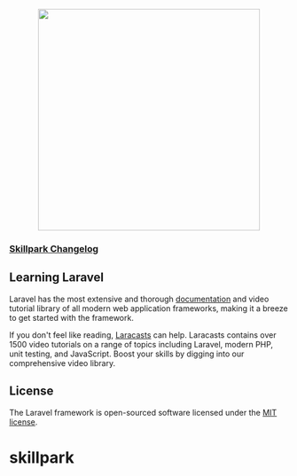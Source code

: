 <p align="center"><img src="https://github.com/sushantpoudel98/skillpark/blob/master/public/images/logo/biglogo.png" width="400"></p>

### [Skillpark Changelog](https://github.com/sushantpoudel98/skillpark/blob/master/changelog.md)


## Learning Laravel

Laravel has the most extensive and thorough [documentation](https://laravel.com/docs) and video tutorial library of all modern web application frameworks, making it a breeze to get started with the framework.

If you don't feel like reading, [Laracasts](https://laracasts.com) can help. Laracasts contains over 1500 video tutorials on a range of topics including Laravel, modern PHP, unit testing, and JavaScript. Boost your skills by digging into our comprehensive video library.


## License

The Laravel framework is open-sourced software licensed under the [MIT license](https://opensource.org/licenses/MIT).
# skillpark


